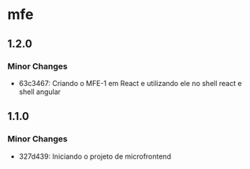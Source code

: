 # mfe

## 1.2.0

### Minor Changes

- 63c3467: Criando o MFE-1 em React e utilizando ele no shell react e shell angular

## 1.1.0

### Minor Changes

- 327d439: Iniciando o projeto de microfrontend
